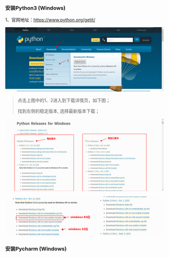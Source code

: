 ### 安装Python3 (Windows)

1、官网地址：<https://www.python.org/getit/>

![1571797258640](.\res\1571797258640.png)

>点击上图中的1、2进入到下载详情页，如下图；
>
>找到左侧的稳定版本, 选择最新版本下载；

![1571797645199](.\res\1571797645199.png)

![1571797822238](.\res\1571797822238.png)







### 安装Pycharm (Windows)

